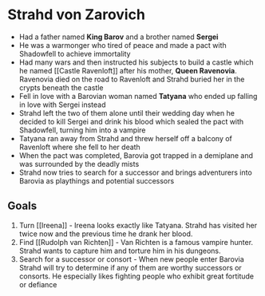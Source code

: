 # Strahd von Zarovich
* Had a father named **King Barov** and a brother named **Sergei**
* He was a warmonger who tired of peace and made a pact with Shadowfell to achieve immortality
* Had many wars and then instructed his subjects to build a castle which he named [[Castle Ravenloft]] after his mother, **Queen Ravenovia**. Ravenovia died on the road to Ravenloft and Strahd buried her in the crypts beneath the castle
* Fell in love with a Barovian woman named **Tatyana** who ended up falling in love with Sergei instead
* Strahd left the two of them alone until their wedding day when he decided to kill Sergei and drink his blood which sealed the pact with Shadowfell, turning him into a vampire
* Tatyana ran away from Strahd and threw herself off a balcony of Ravenloft where she fell to her death
* When the pact was completed, Barovia got trapped in a demiplane and was surrounded by the deadly mists
* Strahd now tries to search for a successor and brings adventurers into Barovia as playthings and potential successors

## Goals
1. Turn [[Ireena]] - Ireena looks exactly like Tatyana. Strahd has visited her twice now and the previous time he drank her blood.
2. Find [[Rudolph van Richten]] - Van Richten is a famous vampire hunter. Strahd wants to capture him and torture him in his dungeons.
3. Search for a successor or consort - When new people enter Barovia Strahd will try to determine if any of them are worthy successors or consorts. He especially likes fighting people who exhibit great fortitude or defiance

